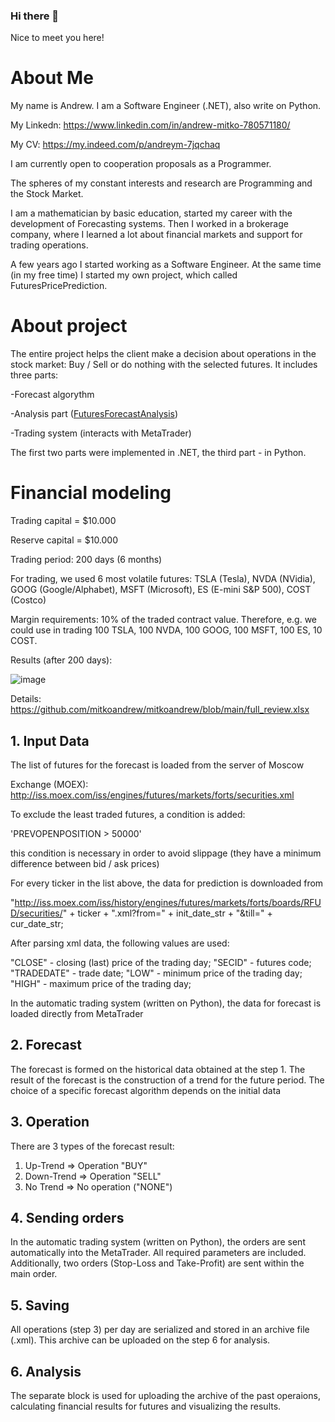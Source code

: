 ### Hi there 👋

Nice to meet you here!

# About Me

My name is Andrew. I am a Software Engineer (.NET), also write on Python.

My Linkedn: https://www.linkedin.com/in/andrew-mitko-780571180/

My CV: https://my.indeed.com/p/andreym-7jqchaq

I am currently open to cooperation proposals as a Programmer.

The spheres of my constant interests and research are Programming and the Stock Market.

I am a mathematician by basic education, started my career with the development of Forecasting systems. 
Then I worked in a brokerage company, where I learned a lot about financial markets and support for trading operations.

A few years ago I started working as a Software Engineer. 
At the same time (in my free time) I started my own project, which called FuturesPricePrediction. 

# About project

The entire project helps the client make a decision about operations in the stock market: Buy / Sell or do nothing with the selected futures. 
It includes three parts:

-Forecast algorythm

-Analysis part ([FuturesForecastAnalysis](https://github.com/mitkoandrew/FuturesForecastAnalysis))

-Trading system (interacts with MetaTrader)

The first two parts were implemented in .NET, the third part - in Python.


# Financial modeling

Trading capital = $10.000

Reserve capital = $10.000

Trading period: 200 days (6 months)

For trading, we used 6 most volatile futures: TSLA (Tesla),	NVDA (NVidia),	GOOG (Google/Alphabet),	MSFT (Microsoft),	ES (E-mini S&P 500),	COST (Costco)

Margin requirements: 10% of the traded contract value. Therefore, e.g. we could use in trading 100 TSLA, 100 NVDA, 100 GOOG, 100 MSFT, 100 ES, 10 COST.

Results (after 200 days):

![image](https://user-images.githubusercontent.com/41163875/212473016-b2930e92-9f28-4742-ae45-1db3d4539946.png)

Details: https://github.com/mitkoandrew/mitkoandrew/blob/main/full_review.xlsx

## 1. Input Data

The list of futures for the forecast is loaded from the server of Moscow 

Exchange (MOEX):
http://iss.moex.com/iss/engines/futures/markets/forts/securities.xml

To exclude the least traded futures, a condition is added:

'PREVOPENPOSITION > 50000'

this condition is necessary in order to avoid slippage (they have a minimum difference between bid / ask prices)

For every ticker in the list above, the data for prediction is downloaded from

"http://iss.moex.com/iss/history/engines/futures/markets/forts/boards/RFUD/securities/" + ticker + ".xml?from=" + init_date_str + "&till=" + cur_date_str;

After parsing xml data, the following values are used:

"CLOSE" - closing (last) price of the trading day;
"SECID" - futures code;
"TRADEDATE" - trade date;
"LOW" - minimum price of the trading day;
"HIGH" - maximum price of the trading day;

In the automatic trading system (written on Python), the data for forecast is loaded directly from MetaTrader

## 2. Forecast

The forecast is formed on the historical data obtained at the step 1. The result of the forecast is the construction of a trend for the future period. The choice of a specific forecast algorithm depends on the initial data

## 3. Operation

There are 3 types of the forecast result:

1. Up-Trend => Operation "BUY"
2. Down-Trend => Operation "SELL"
3. No Trend => No operation ("NONE")

## 4. Sending orders

In the automatic trading system (written on Python), the orders are sent automatically into the MetaTrader. All required parameters are included. Additionally,
two orders (Stop-Loss and Take-Profit) are sent within the main order.

## 5. Saving 

All operations (step 3) per day are serialized and stored in an archive file (.xml). This archive can be uploaded on the step 6 for analysis.

## 6. Analysis

The separate block is used for uploading the archive of the past operaions, calculating financial results for futures and visualizing the results.

<!--
**mitkoandrew/mitkoandrew** is a ✨ _special_ ✨ repository because its `README.md` (this file) appears on your GitHub profile.

Here are some ideas to get you started:

- 🔭 I’m currently working on ...
- 🌱 I’m currently learning ...
- 👯 I’m looking to collaborate on ...
- 🤔 I’m looking for help with ...
- 💬 Ask me about ...
- 📫 How to reach me: ...
- 😄 Pronouns: ...
- ⚡ Fun fact: ...
-->
